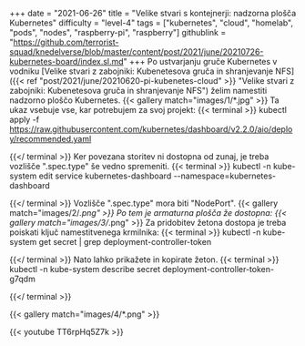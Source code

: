 +++
date = "2021-06-26"
title = "Velike stvari s kontejnerji: nadzorna plošča Kubernetes"
difficulty = "level-4"
tags = ["kubernetes", "cloud", "homelab", "pods", "nodes", "raspberry-pi", "raspberry"]
githublink = "https://github.com/terrorist-squad/knedelverse/blob/master/content/post/2021/june/20210726-kubernetes-board/index.sl.md"
+++
Po ustvarjanju gruče Kubernetes v vodniku [Velike stvari z zabojniki: Kubenetesova gruča in shranjevanje NFS]({{< ref "post/2021/june/20210620-pi-kubenetes-cloud" >}} "Velike stvari z zabojniki: Kubenetesova gruča in shranjevanje NFS") želim namestiti nadzorno ploščo Kubernetes.
{{< gallery match="images/1/*.jpg" >}}
Ta ukaz vsebuje vse, kar potrebujem za svoj projekt:
{{< terminal >}}
kubectl apply -f https://raw.githubusercontent.com/kubernetes/dashboard/v2.2.0/aio/deploy/recommended.yaml

{{</ terminal >}}
Ker povezana storitev ni dostopna od zunaj, je treba vozlišče ".spec.type" še vedno spremeniti.
{{< terminal >}}
kubectl -n kube-system edit service kubernetes-dashboard --namespace=kubernetes-dashboard

{{</ terminal >}}
Vozlišče ".spec.type" mora biti "NodePort".
{{< gallery match="images/2/*.png" >}}
Po tem je armaturna plošča že dostopna:
{{< gallery match="images/3/*.png" >}}
Za pridobitev žetona dostopa je treba poiskati ključ namestitvenega krmilnika:
{{< terminal >}}
kubectl -n kube-system get secret | grep deployment-controller-token

{{</ terminal >}}
Nato lahko prikažete in kopirate žeton.
{{< terminal >}}
kubectl -n kube-system describe secret deployment-controller-token-g7qdm

{{</ terminal >}}

{{< gallery match="images/4/*.png" >}}

{{< youtube TT6rpHq5Z7k  >}}